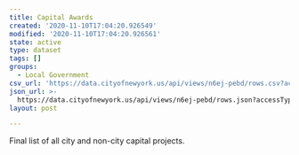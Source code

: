 ```yaml
---
title: Capital Awards
created: '2020-11-10T17:04:20.926549'
modified: '2020-11-10T17:04:20.926561'
state: active
type: dataset
tags: []
groups:
  - Local Government
csv_url: 'https://data.cityofnewyork.us/api/views/n6ej-pebd/rows.csv?accessType=DOWNLOAD'
json_url: >-
  https://data.cityofnewyork.us/api/views/n6ej-pebd/rows.json?accessType=DOWNLOAD
layout: post

---
```

Final list of all city and non-city capital projects.
